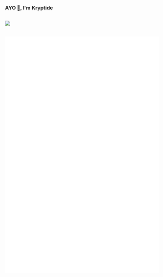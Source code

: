 ### AYO 👋, I'm Kryptide
![](https://komarev.com/ghpvc/?username=kryptide&style=plastic)
---


![Metrics](/github-metrics.svg)
---
